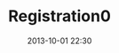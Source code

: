 ---
date: 2013-10-01 22:30
hour: 07:30 - 18:00
title: Registration0
name:
company:
location: Somewhere
categories: day0
expand:
---